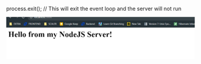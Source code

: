 

 process.exit(); // This will exit the event loop and the server will not run

![Alt text](image.png)